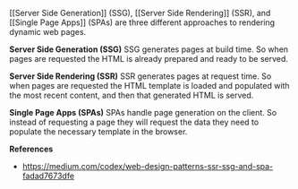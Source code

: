 [[Server Side Generation]] (SSG), [[Server Side Rendering]] (SSR), and [[Single Page Apps]] (SPAs) are three different approaches to rendering dynamic web pages.

**Server Side Generation (SSG)**
SSG generates pages at build time. So when pages are requested the HTML is already prepared and ready to be served.

**Server Side Rendering (SSR)**
SSR generates pages at request time. So when pages are requested the HTML template is loaded and populated with the most recent content, and then that generated HTML is served.

**Single Page Apps (SPAs)**
SPAs handle page generation on the client. So instead of requesting a page they will request the data they need to populate the necessary template in the browser.

**References**
- https://medium.com/codex/web-design-patterns-ssr-ssg-and-spa-fadad7673dfe